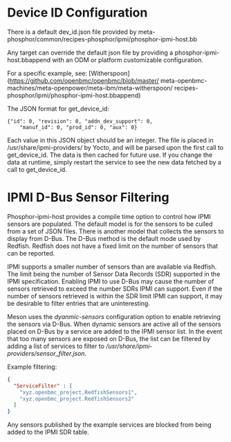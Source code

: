 # Device ID Configuration

There is a default dev_id.json file provided by
meta-phosphor/common/recipes-phosphor/ipmi/phosphor-ipmi-host.bb

Any target can override the default json file by providing a
phosphor-ipmi-host.bbappend with an ODM or platform customizable configuration.

For a specific example, see:
[Witherspoon](https://github.com/openbmc/openbmc/blob/master/
meta-openbmc-machines/meta-openpower/meta-ibm/meta-witherspoon/
recipes-phosphor/ipmi/phosphor-ipmi-host.bbappend)

The JSON format for get_device_id:

    {"id": 0, "revision": 0, "addn_dev_support": 0,
        "manuf_id": 0, "prod_id": 0, "aux": 0}

Each value in this JSON object should be an integer. The file is placed in
/usr/share/ipmi-providers/ by Yocto, and will be parsed upon the first call to
get_device_id. The data is then cached for future use. If you change the data at
runtime, simply restart the service to see the new data fetched by a call to
get_device_id.

# IPMI D-Bus Sensor Filtering

Phosphor-ipmi-host provides a compile time option to control how IPMI sensors
are populated. The default model is for the sensors to be culled from a set of
JSON files. There is another model that collects the sensors to display from
D-Bus. The D-Bus method is the default mode used by Redfish. Redfish does not
have a fixed limit on the number of sensors that can be reported.

IPMI supports a smaller number of sensors than are available via Redfish. The
limit being the number of Sensor Data Records (SDR) supported in the IPMI
specification. Enabling IPMI to use D-Bus may cause the number of sensors
retrieved to exceed the number SDRs IPMI can support. Even if the number of
sensors retrieved is within the SDR limit IPMI can support, it may be desirable
to filter entries that are uninteresting.

Meson uses the _dyanmic-sensors_ configuration option to enable retrieving the
sensors via D-Bus. When dynamic sensors are active all of the sensors placed on
D-Bus by a service are added to the IPMI sensor list. In the event that too many
sensors are exposed on D-Bus, the list can be filtered by adding a list of
services to filter to _/usr/share/ipmi-providers/sensor_filter.json_.

Example filtering:

``` json
{
  "ServiceFilter" : [
    "xyz.openbmc_project.RedfishSensors1",
    "xyz.openbmc_project.RedfishSensors2"
  ]
}
```

Any sensors published by the example services are blocked from being added to
the IPMI SDR table.
